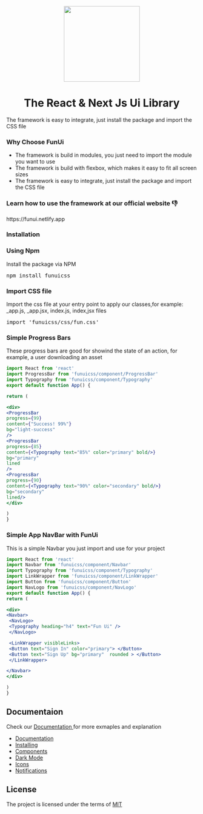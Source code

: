 <p align="center">
<img src="https://funui.netlify.app/logo.png" width="200px">
</p>
<h1 align="center">The React & Next Js Ui Library</h1>

<p>
The framework is easy to integrate, just install the package and import the CSS file
</p>

<h3>Why Choose FunUi </h3>
<ul>
<li>The framework is build in modules, you just need to import the module you want to use</li>
<li>The framework is build with flexbox, which makes it easy to fit all screen sizes</li>
<li>The framework is easy to integrate, just install the package and import the CSS file</li>
</ul>

<h3>Learn how to use the framework at our official website 👎</h3>
https://funui.netlify.app

<h3>Installation</h3>

<h3>Using Npm</h3>
Install the package via NPM

<pre>
npm install funuicss
</pre>

<h3>Import CSS file</h3>
Import the css file at your entry point to apply our classes,for example: _app.js, _app.jsx, index.js, index,jsx files
<pre>
import 'funuicss/css/fun.css'
</pre>

<h3>Simple Progress Bars </h3>
<p> These progress bars are good for showind the state of an action, for example, a user downloading an asset </p>

```jsx
import React from 'react'
import ProgressBar from 'funuicss/component/ProgressBar'
import Typography from 'funuicss/component/Typography'
export default function App() {

return (

<div>
<ProgressBar 
progress={99} 
content={"Success! 99%"} 
bg="light-success" 
/>
<ProgressBar 
progress={85} 
content={<Typography text="85%" color="primary" bold/>} 
bg="primary" 
lined
/>
<ProgressBar 
progress={90} 
content={<Typography text="90%" color="secondary" bold/>} 
bg="secondary" 
lined/>
</div>

)
}
```

<h3>Simple App NavBar with FunUi </h3>
<p> This is a simple Navbar you just import and use for your project </p>

```jsx
import React from 'react'
import Navbar from 'funuicss/component/Navbar'
import Typography from 'funuicss/component/Typography'
import LinkWrapper from 'funuicss/component/LinkWrapper'
import Button from 'funuicss/component/Button'
import NavLogo from 'funuicss/component/NavLogo'
export default function App() {
return (

<div>
<Navbar>
 <NavLogo>
 <Typography heading="h4" text="Fun Ui" />
 </NavLogo>

 <LinkWrapper visibleLinks>
 <Button text="Sign In" color="primary"> </Button>
 <Button text="Sign Up" bg="primary"  rounded > </Button>
 </LinkWrapper>

</Navbar>
</div>

)
}
```
<p>
<h2>Documentaion</h2>
<div>Check our <a href="https://funui.netlify.app"> Documentation </a> for more exmaples and explanation</div>
<p>
<ul>
<li><a href="https://funui.netlify.app"> Documentation </a></li>
<li><a href="https://funui.netlify.app/gettingstarted"> Installing </a></li>
<li><a href="https://funui.netlify.app/components"> Components </a></li>
<li><a href="https://funui.netlify.app/darkmode"> Dark Mode </a></li>
<li><a href="https://funui.netlify.app/icons"> Icons </a></li>
<li><a href="https://funui.netlify.app/notifications"> Notifications </a></li>
</ul>
</p>
</p>

<p>
<h2>License</h2>
<div> The project is licensed under the terms of  <a href="https://github.com/FunUi-io/FunUi/blob/main/LICENSE.txt"> MIT </a> 
</p>